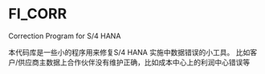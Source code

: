 # FI_CORR
Correction Program for S/4 HANA 

本代码库是一些小的程序用来修复S/4 HANA 实施中数据错误的小工具。
比如客户/供应商主数据上合作伙伴没有维护正确，比如成本中心上的利润中心错误等
